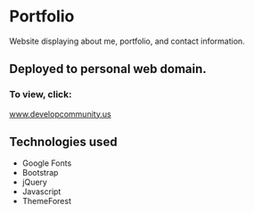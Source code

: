 # Portfolio

Website displaying about me, portfolio, and contact 
information.

## Deployed to personal web domain. 
### To view, click:
www.developcommunity.us

## Technologies used
- Google Fonts
- Bootstrap
- jQuery
- Javascript
- ThemeForest


